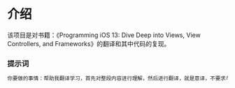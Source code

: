 # 介绍
该项目是对书籍：《Programming iOS 13: Dive Deep into Views, View Controllers, and Frameworks》的翻译和其中代码的复现。

### 提示词
```bash
你要做的事情：帮助我翻译学习，首先对整段内容进行理解，然后进行翻译，就是意译，不要求与英文逐字对应，要求是语句通顺，符合中文阅读习惯。此外需要注意格式，不要加粗，但是对于iOS中的类名或者方法要使用``进行引用。
```